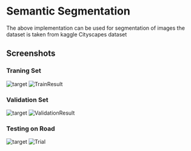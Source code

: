 
# Semantic Segmentation

The above implementation can be used for segmentation of images
the dataset is taken from kaggle Cityscapes dataset
## Screenshots

### Traning Set
![target](https://github.com/AmanShamsheerSheikh/Semantic-Segmentation/assets/103746505/85b69b95-b7f5-46de-9d9b-26f8fa874633)
![TrainResult](https://github.com/AmanShamsheerSheikh/Semantic-Segmentation/assets/103746505/e7c6900b-e4f2-4c5c-a7d1-81fc7e2f744e)

### Validation Set
![target](https://github.com/AmanShamsheerSheikh/Semantic-Segmentation/assets/103746505/d2820d85-baaa-4c7f-b521-46940b03a7e9)
![ValidationResult](https://github.com/AmanShamsheerSheikh/Semantic-Segmentation/assets/103746505/48064564-ef90-44f6-bda2-336ae51072a3)

### Testing on Road
![target](https://github.com/AmanShamsheerSheikh/Semantic-Segmentation/assets/103746505/a98fc1dd-282a-4f08-ba75-4e09ea5d89d8)
![Trial](https://github.com/AmanShamsheerSheikh/Semantic-Segmentation/assets/103746505/f71610c4-994f-42dd-9df0-18a09396e3bc)
